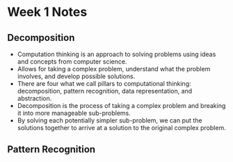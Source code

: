 # Week 1 Notes

## Decomposition

- Computation thinking is an approach to solving problems using ideas and concepts from computer science.
- Allows for taking a complex problem, understand what the problem involves, and develop possible solutions.
- There are four what we call pillars to computational thinking: decomposition, pattern recognition, data representation, and abstraction.
- Decomposition is the process of taking a complex problem and breaking it into more manageable sub-problems.
- By solving each potentially simpler sub-problem, we can put the solutions together to arrive at a solution to the original complex problem.

## Pattern Recognition
